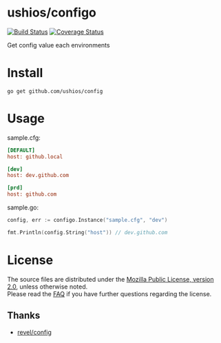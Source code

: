 ushios/configo
==============
[![Build Status](https://travis-ci.org/ushios/configo.svg?branch=master)](https://travis-ci.org/ushios/configo)
[![Coverage Status](https://coveralls.io/repos/ushios/configo/badge.svg?branch=master&service=github)](https://coveralls.io/github/ushios/configo?branch=master)

Get config value each environments

Install
========

```
go get github.com/ushios/config
```

Usage
=====

sample.cfg:
```sample.cfg
[DEFAULT]
host: github.local

[dev]
host: dev.github.com

[prd]
host: github.com
```

sample.go:
```sample.go
config, err := configo.Instance("sample.cfg", "dev")

fmt.Println(config.String("host")) // dev.github.com
```

License
=======

The source files are distributed under the [Mozilla Public License, version 2.0](http://mozilla.org/MPL/2.0/),
unless otherwise noted.  
Please read the [FAQ](http://www.mozilla.org/MPL/2.0/FAQ.html)
if you have further questions regarding the license.

Thanks
-------

- [revel/config](https://github.com/revel/config)
